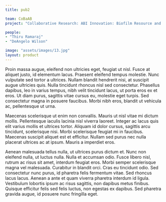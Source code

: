 ```yaml
---
title: pub2

team: CoBaAB
project: "Collaborative Research: ABI Innovation: Biofilm Resource and Information Database (BRaID): A Tool to Fuse Diverse Biofilm Data Types."

people: 
- "Thiru Ramaraj"
- "DeAngelo Wilson"

image: "assets/images/13.jpg"
layout: product
---
```


Proin massa augue, eleifend non ultricies eget, feugiat ut nisl. Fusce at
aliquet justo, id elementum lacus. Praesent eleifend tempus molestie. Nunc
vulputate sed tortor a ultrices. Nullam blandit hendrerit nisi, at suscipit
augue ultricies quis. Nulla tincidunt rhoncus nisl sed consectetur. Phasellus
dapibus, leo in varius tempus, nibh velit tincidunt lacus, ut porta eros ex et
eros. Ut diam purus, sagittis vitae cursus eu, molestie eget turpis. Sed
consectetur magna in posuere faucibus. Morbi nibh eros, blandit ut vehicula ac,
pellentesque ut urna.

Maecenas scelerisque ut enim non convallis. Mauris ut nisl vitae mi dictum
mollis. Pellentesque iaculis lacinia nisl viverra laoreet. Integer ac lacus quis
elit varius mollis et ultrices tortor. Aliquam id dolor cursus, sagittis arcu
tincidunt, scelerisque nisi. Morbi scelerisque feugiat mi in faucibus. Maecenas
suscipit aliquet est et efficitur. Nullam sed purus nec nulla placerat ultrices
ac at ipsum. Mauris a imperdiet eros.

Aenean malesuada tellus nulla, ut ultrices purus dictum et. Nunc non eleifend
nulla, ut luctus nulla. Nulla et accumsan odio. Fusce libero nisl, rutrum ac
risus sit amet, interdum feugiat eros. Morbi semper scelerisque magna vel
malesuada. Curabitur in blandit orci. Cras eu tincidunt odio. Sed consectetur
nunc purus, id pharetra felis fermentum vitae. Sed rhoncus lacus lacus. Aenean a
ante et quam viverra pharetra interdum id ligula. Vestibulum lobortis ipsum ac
risus sagittis, non dapibus metus finibus. Quisque efficitur felis sed felis
luctus, non egestas ex dapibus. Sed pharetra gravida augue, id posuere nunc
fringilla eget.
